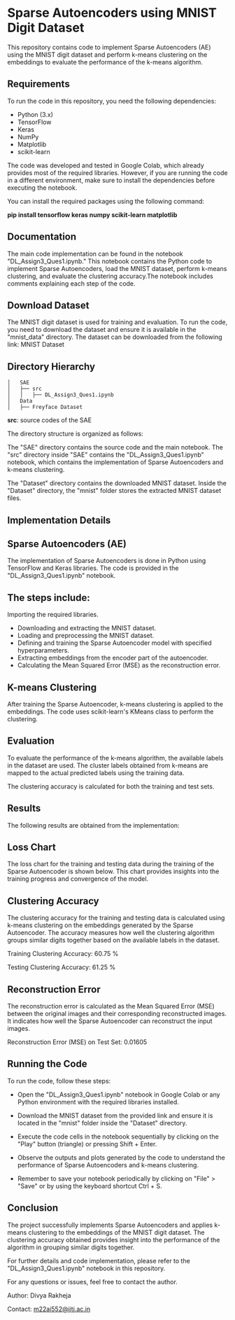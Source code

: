 # **Sparse Autoencoders using MNIST Digit Dataset**

This repository contains code to implement Sparse Autoencoders (AE) using the MNIST digit dataset and perform k-means clustering on the embeddings to evaluate the performance of the k-means algorithm.

## Requirements
To run the code in this repository, you need the following dependencies:

- Python (3.x)
- TensorFlow
- Keras
- NumPy
- Matplotlib
- scikit-learn

The code was developed and tested in Google Colab, which already provides most of the required libraries. However, if you are running the code in a different environment, make sure to install the dependencies before executing the notebook.

You can install the required packages using the following command:

**pip install tensorflow keras numpy scikit-learn matplotlib**

## Documentation
The main code implementation can be found in the notebook "DL_Assign3_Ques1.ipynb." This notebook contains the Python code to implement Sparse Autoencoders, load the MNIST dataset, perform k-means clustering, and evaluate the clustering accuracy.The notebook includes comments explaining each step of the code.

## Download Dataset
The MNIST digit dataset is used for training and evaluation. To run the code, you need to download the dataset and ensure it is available in the "mnist_data" directory. The dataset can be downloaded from the following link: MNIST Dataset

## Directory Hierarchy
```
│   SAE
│   ├── src
│   │   ├── DL_Assign3_Ques1.ipynb
│   Data
│   ├── Freyface Dataset
```  
**src**: source codes of the SAE

The directory structure is organized as follows:

The "SAE" directory contains the source code and the main notebook.
The "src" directory inside "SAE" contains the "DL_Assign3_Ques1.ipynb" notebook, which contains the implementation of Sparse Autoencoders and k-means clustering.

The "Dataset" directory contains the downloaded MNIST dataset.
Inside the "Dataset" directory, the "mnist" folder stores the extracted MNIST dataset files.

## Implementation Details
## Sparse Autoencoders (AE)

The implementation of Sparse Autoencoders is done in Python using TensorFlow and Keras libraries. The code is provided in the "DL_Assign3_Ques1.ipynb" notebook.

## The steps include:

Importing the required libraries.

* Downloading and extracting the MNIST dataset.
* Loading and preprocessing the MNIST dataset.
* Defining and training the Sparse Autoencoder model with specified hyperparameters.
* Extracting embeddings from the encoder part of the autoencoder.
* Calculating the Mean Squared Error (MSE) as the reconstruction error.

## K-means Clustering

After training the Sparse Autoencoder, k-means clustering is applied to the embeddings. The code uses scikit-learn's KMeans class to perform the clustering.

## Evaluation

To evaluate the performance of the k-means algorithm, the available labels in the dataset are used. The cluster labels obtained from k-means are mapped to the actual predicted labels using the training data.

The clustering accuracy is calculated for both the training and test sets.

## Results
The following results are obtained from the implementation:

## Loss Chart
The loss chart for the training and testing data during the training of the Sparse Autoencoder is shown below. This chart provides insights into the training progress and convergence of the model.

## Clustering Accuracy
The clustering accuracy for the training and testing data is calculated using k-means clustering on the embeddings generated by the Sparse Autoencoder. The accuracy measures how well the clustering algorithm groups similar digits together based on the available labels in the dataset.

Training Clustering Accuracy: 60.75  %

Testing Clustering Accuracy: 61.25 %

## Reconstruction Error
The reconstruction error is calculated as the Mean Squared Error (MSE) between the original images and their corresponding reconstructed images. It indicates how well the Sparse Autoencoder can reconstruct the input images.

Reconstruction Error (MSE) on Test Set: 0.01605

## Running the Code
To run the code, follow these steps:

* Open the "DL_Assign3_Ques1.ipynb" notebook in Google Colab or any
Python environment with the required libraries installed.

* Download the MNIST dataset from the provided link and ensure it is located in the "mnist" folder inside the "Dataset" directory.

* Execute the code cells in the notebook sequentially by clicking on the "Play" button (triangle) or pressing Shift + Enter.

* Observe the outputs and plots generated by the code to understand the performance of Sparse Autoencoders and k-means clustering.

* Remember to save your notebook periodically by clicking on "File" > "Save" or by using the keyboard shortcut Ctrl + S.

## Conclusion

The project successfully implements Sparse Autoencoders and applies k-means clustering to the embeddings of the MNIST digit dataset. The clustering accuracy obtained provides insight into the performance of the algorithm in grouping similar digits together.

For further details and code implementation, please refer to the "DL_Assign3_Ques1.ipynb" notebook in this repository.

For any questions or issues, feel free to contact the author.

Author: Divya Rakheja

Contact: m22ai552@iitj.ac.in
